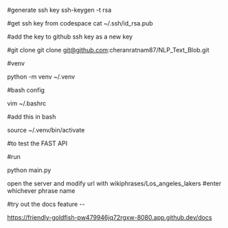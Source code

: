 

#generate ssh key
ssh-keygen -t rsa

#get ssh key from codespace 
cat ~/.ssh/id_rsa.pub

#add the key to github ssh key as a new key

#git clone
git clone git@github.com:cheranratnam87/NLP_Text_Blob.git

#venv

python -m venv ~/.venv

#bash config

vim ~/.bashrc

#add this in bash

source ~/.venv/bin/activate

#to test the FAST API

#run

python main.py

open the server and modify url with wikiphrases/Los_angeles_lakers 
#enter whichever phrase name

#try out the docs feature --

https://friendly-goldfish-pw479946jq72rgxw-8080.app.github.dev/docs